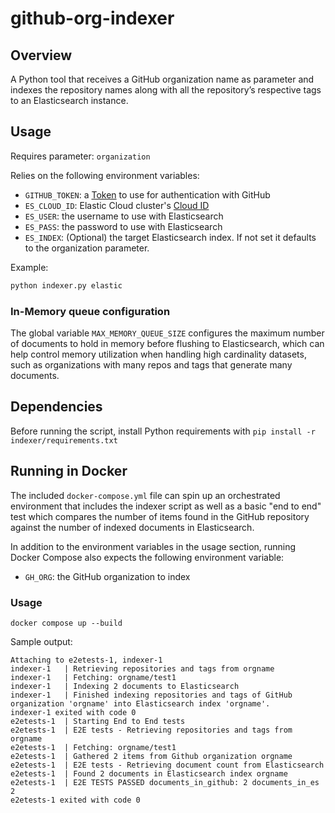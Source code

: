 # github-org-indexer

## Overview

A Python tool that receives a GitHub organization name as parameter and indexes the repository names along with all the repository’s respective tags to an Elasticsearch instance.

## Usage

Requires parameter: `organization`

Relies on the following environment variables:

- `GITHUB_TOKEN`: a [Token](https://docs.github.com/en/authentication/keeping-your-account-and-data-secure/managing-your-personal-access-tokens#creating-a-fine-grained-personal-access-token) to use for authentication with GitHub
- `ES_CLOUD_ID`: Elastic Cloud cluster's [Cloud ID](https://www.elastic.co/guide/en/cloud/current/ec-cloud-id.html#ec_before_you_begin_3)
- `ES_USER`: the username to use with Elasticsearch
- `ES_PASS`: the password to use with Elasticsearch
- `ES_INDEX`: (Optional) the target Elasticsearch index. If not set it defaults to the organization parameter.

Example:

```sh
python indexer.py elastic
```


### In-Memory queue configuration
The global variable `MAX_MEMORY_QUEUE_SIZE` configures the maximum number of documents to hold in memory before flushing to Elasticsearch, which can help control memory utilization when handling high cardinality datasets, such as organizations with many repos and tags that generate many documents.

## Dependencies

Before running the script, install Python requirements with `pip install -r indexer/requirements.txt`

## Running in Docker

The included `docker-compose.yml` file can spin up an orchestrated environment that includes the indexer script as well as a basic "end to end" test which compares the number of items found in the GitHub repository against the number of indexed documents in Elasticsearch.

In addition to the environment variables in the usage section, running Docker Compose also expects the following environment variable:

- `GH_ORG`: the GitHub organization to index

### Usage
```
docker compose up --build
```

Sample output:

```
Attaching to e2etests-1, indexer-1
indexer-1   | Retrieving repositories and tags from orgname
indexer-1   | Fetching: orgname/test1
indexer-1   | Indexing 2 documents to Elasticsearch
indexer-1   | Finished indexing repositories and tags of GitHub organization 'orgname' into Elasticsearch index 'orgname'.
indexer-1 exited with code 0
e2etests-1  | Starting End to End tests
e2etests-1  | E2E tests - Retrieving repositories and tags from orgname
e2etests-1  | Fetching: orgname/test1
e2etests-1  | Gathered 2 items from Github organization orgname
e2etests-1  | E2E tests - Retrieving document count from Elasticsearch
e2etests-1  | Found 2 documents in Elasticsearch index orgname
e2etests-1  | E2E TESTS PASSED documents_in_github: 2 documents_in_es 2
e2etests-1 exited with code 0
```